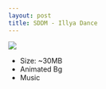 ```yaml
---
layout: post
title: SDDM - Illya Dance
---
```

<img class="preview_image" src="https://raw.githubusercontent.com/jurassicplayer/Weeb-Themes/master/weeb-sddm-themes/illyadance/screenshot.jpg" />

- Size: ~30MB
- Animated Bg
- Music
